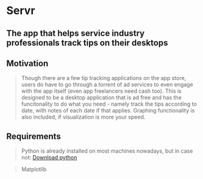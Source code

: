 # Servr

## The app that helps service industry professionals track tips on their desktops

## Motivation

> Though there are a few tip tracking applications on the app store, users do have to 
go through a torrent of ad services to even engage with the app itself (even 
app freelancers need cash too). This is designed to be a desktop application that is
ad free and has the funcitonality to do what you need - namely track the tips according
to date, with notes of each date if that applies. Graphing functionality is also 
included, if visualization is more your speed.

## Requirements
> Python is already installed on most machines nowadays, but in case not:
[Download python](https://www.python.org/downloads/)

> Matplotlib
